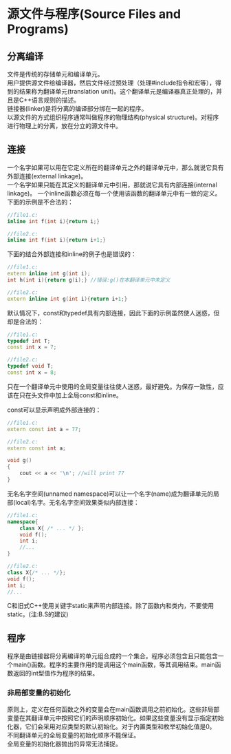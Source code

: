 # 源文件与程序(Source Files and Programs)

## 分离编译
文件是传统的存储单元和编译单元。  
用户提供源文件给编译器，然后文件经过预处理（处理#include指令和宏等），得到的结果称为翻译单元(translation unit)。这个翻译单元是编译器真正处理的，并且是C++语言规则的描述。  
链接器(linker)是将分离的编译部分绑在一起的程序。  
以源文件的方式组织程序通常叫做程序的物理结构(physical structure)。对程序进行物理上的分离，放在分立的源文件中。 

## 连接
一个名字如果可以用在它定义所在的翻译单元之外的翻译单元中，那么就说它具有外部连接(external linkage)。  
一个名字如果只能在其定义的翻译单元中引用，那就说它具有内部连接(internal linkage)。 一个inline函数必须在每一个使用该函数的翻译单元中有一致的定义。下面的示例是不合法的：
```C++
//file1.c:
inline int f(int i){return i;}

//file2.c:
inline int f(int i){return i+1;}
```
下面的结合外部连接和inline的例子也是错误的：
```C++
//file1.c:
extern inline int g(int i);
int h(int i){return g(i);} //错误:g()在本翻译单元中未定义

//file2.c:
extern inline int g(int i){return i+1;}
```
默认情况下，const和typedef具有内部连接，因此下面的示例虽然使人迷惑，但却是合法的：
```C++
//file1.c:
typedef int T;
const int x = 7;

//file2.c:
typedef void T;
const int x = 8;
```
只在一个翻译单元中使用的全局变量往往使人迷惑，最好避免。为保存一致性，应该在只在头文件中加上全局const和inline。

const可以显示声明成外部连接的：
```C++
//file1.c:
extern const int a = 77;

//file2.c:
extern const int a;

void g()
{
    cout << a << '\n'; //will print 77
}
```

无名名字空间(unnamed namespace)可以让一个名字(name)成为翻译单元的局部(local)名字。无名名字空间效果类似内部连接：
```C++
//file1.c:
namespace{
    class X{ /* ... */ };
    void f();
    int i;
    //...
}

//file2.c:
class X{/* ... */};
void f();
int i;
//...
```
C和旧式C++使用关键字static来声明内部连接。除了函数内和类内，不要使用static。(注:B.S的建议)

## 程序
程序是由链接器将分离编译的单元组合成的一个集合。程序必须包含且只能包含一个main()函数。程序的主要作用的是调用这个main函数，等其调用结束。main函数返回的int型值作为程序的结果。

### 非局部变量的初始化
原则上，定义在任何函数之外的变量会在main函数调用之前初始化。这些非局部变量在其翻译单元中按照它们的声明顺序初始化。如果这些变量没有显示指定初始化器，它们会采用对应类型的默认初始化。对于内置类型和枚举初始化值是0。  
不同翻译单元的全局变量的初始化顺序不能保证。  
全局变量的初始化器抛出的异常无法捕捉。  

